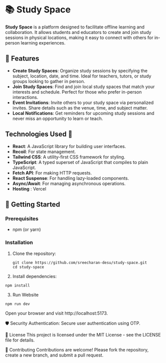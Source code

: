 # 📚 Study Space

**Study Space** is a platform designed to facilitate offline learning and collaboration. It allows students and educators to create and join study sessions in physical locations, making it easy to connect with others for in-person learning experiences.

## 🌟 Features

- **Create Study Spaces**: Organize study sessions by specifying the subject, location, date, and time. Ideal for teachers, tutors, or study groups looking to gather in person.
- **Join Study Spaces**: Find and join local study spaces that match your interests and schedule. Perfect for those who prefer in-person interactions.
- **Event Invitations**: Invite others to your study space via personalized invites. Share details such as the venue, time, and subject matter.
- **Local Notifications**: Get reminders for upcoming study sessions and never miss an opportunity to learn or teach.

## Technologies Used 🚀

- **React**: A JavaScript library for building user interfaces.
- **Recoil**: For state management.
- **Tailwind CSS**: A utility-first CSS framework for styling.
- **TypeScript**: A typed superset of JavaScript that compiles to plain JavaScript.
- **Fetch API**: For making HTTP requests.
- **React Suspense**: For handling lazy-loaded components.
- **Async/Await**: For managing asynchronous operations.
- **Hosting** : Vercel

## 🚀 Getting Started

### Prerequisites

- npm (or yarn)

### Installation

1. Clone the repository:
   ```
   git clone https://github.com/sreecharan-desu/study-space.git
   cd study-space
   ```
2. Install dependencies:
  ```
  npm install
  ```
3. Run Website
  ```
  npm run dev
  ```

Open your browser and visit http://localhost:5173.

🛡️ Security
Authentication: Secure user authentication using OTP.

📄 License
This project is licensed under the MIT License - see the LICENSE file for details.

🤝 Contributing
Contributions are welcome! Please fork the repository, create a new branch, and submit a pull request.
   

